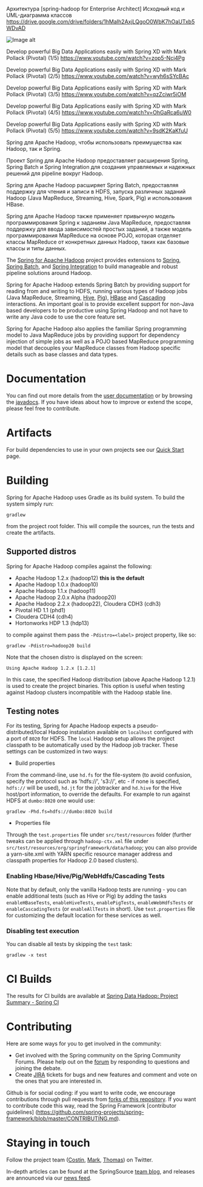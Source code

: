 Архитектура [spring-hadoop for Enterprise Architect] Исходный код и UML-диаграмма классов
https://drive.google.com/drive/folders/1hMaIh2AxjLQgoO0WbK7hOaUTxb5WDvAD

![Image alt](https://i.ytimg.com/vi/zop5-Ncj4Pg/maxresdefault.jpg)

Develop powerful Big Data Applications easily with Spring XD with Mark Pollack (Pivotal) (1/5)
https://www.youtube.com/watch?v=zop5-Ncj4Pg

Develop powerful Big Data Applications easily with Spring XD with Mark Pollack (Pivotal) (2/5)
https://www.youtube.com/watch?v=wyh6sSYcBAc

Develop powerful Big Data Applications easily with Spring XD with Mark Pollack (Pivotal) (3/5)
https://www.youtube.com/watch?v=qzZciwr5iOM

Develop powerful Big Data Applications easily with Spring XD with Mark Pollack (Pivotal) (4/5)
https://www.youtube.com/watch?v=OhGaRca6uW0

Develop powerful Big Data Applications easily with Spring XD with Mark Pollack (Pivotal) (5/5)
https://www.youtube.com/watch?v=9sdK2KaKfuU

Spring для Apache Hadoop, чтобы использовать преимущества как Hadoop, так и Spring.

Проект Spring для Apache Hadoop предоставляет расширения Spring, Spring Batch и Spring Integration
для создания управляемых и надежных решений для pipeline вокруг Hadoop.

Spring для Apache Hadoop расширяет Spring Batch, предоставляя поддержку для чтения и записи в HDFS, 
запуска различных заданий Hadoop (Java MapReduce, Streaming, Hive, Spark, Pig) и использования HBase.

Spring для Apache Hadoop также применяет привычную модель программирования Spring к заданиям Java MapReduce, 
предоставляя поддержку для ввода зависимостей простых заданий, а также модель программирования MapReduce на основе POJO, 
которая отделяет классы MapReduce от конкретных данных Hadoop, таких как базовые классы и типы данных.

The [Spring for Apache Hadoop](http://projects.spring.io/spring-hadoop/) project provides extensions to [Spring](http://projects.spring.io/spring-framework/), [Spring Batch](http://projects.spring.io/spring-batch/), and [Spring Integration](http://projects.spring.io/spring-integration/) to build manageable and robust pipeline solutions around Hadoop.

Spring for Apache Hadoop extends Spring Batch by providing support for reading from and writing to HDFS, running various types of Hadoop jobs (Java MapReduce, Streaming, [Hive](http://hive.apache.org),  [Pig](http://pig.apache.org)), [HBase](http://hbase.apache.org) and [Cascading](http://cascading.org) interactions. An important goal is to provide excellent support for non-Java based developers to be productive using Spring Hadoop and not have to write any Java code to use the core feature set.

Spring for Apache Hadoop also applies the familiar Spring programming model to Java MapReduce jobs by providing support for dependency injection of simple jobs as well as a POJO based MapReduce programming model that decouples your MapReduce classes from Hadoop specific details such as base classes and data types.

# Documentation

You can find out more details from the [user documentation](http://docs.spring.io/spring-hadoop/docs/current/reference/html/) or by browsing the [javadocs](http://docs.spring.io/spring-hadoop/docs/current/api/). If you have ideas about how to improve or extend the scope, please feel free to contribute.

# Artifacts

For build dependencies to use in your own projects see our [Quick Start](http://projects.spring.io/spring-hadoop/#quick-start) page.

# Building

Spring for Apache Hadoop uses Gradle as its build system. To build the system simply run:

    gradlew

from the project root folder. This will compile the sources, run the tests and create the artifacts.


## Supported distros

Spring for Apache Hadoop compiles against the following:

* Apache Hadoop 1.2.x (hadoop12) **this is the default**
* Apache Hadoop 1.0.x (hadoop10)
* Apache Hadoop 1.1.x (hadoop11)
* Apache Hadoop 2.0.x Alpha (hadoop20)
* Apache Hadoop 2.2.x (hadoop22), Cloudera CDH3 (cdh3)
* Pivotal HD 1.1 (phd1)
* Cloudera CDH4 (cdh4)
* Hortonworks HDP 1.3 (hdp13) 

to compile against them pass the `-Pdistro=<label>` project property, like so:

    gradlew -Pdistro=hadoop20 build
    
Note that the chosen distro is displayed on the screen:

    Using Apache Hadoop 1.2.x [1.2.1]

In this case, the specified Hadoop distribution (above Apache Hadoop 1.2.1) is used to create the project binaries. This option is useful when testing against Hadoop clusters incompatible with the Hadoop stable line.

## Testing notes

For its testing, Spring for Apache Hadoop expects a pseudo-distributed/local Hadoop instalation available on `localhost` configured with a port of `8020` for HDFS. The `local` Hadoop setup allows the project classpath to be automatically used by the Hadoop job tracker. These settings can be customized in two ways:


* Build properties

From the command-line, use `hd.fs` for the file-system (to avoid confusion, specify the protocol such as 'hdfs://', 's3://', etc - if none is specified, `hdfs://` will be used), `hd.jt` for the jobtracker and `hd.hive` for the Hive host/port information, to override the defaults. For example to run against HDFS at `dumbo:8020` one would use:

    gradlew -Phd.fs=hdfs://dumbo:8020 build

* Properties file

Through the `test.properties` file under `src/test/resources` folder (further tweaks can be applied through `hadoop-ctx.xml` file under `src/test/resources/org/springframework/data/hadoop`; you can also provide a yarn-site.xml with YARN specific resource manager address and classpath properties for Hadoop 2.0 based clusters).

### Enabling Hbase/Hive/Pig/WebHdfs/Cascading Tests
Note that by default, only the vanilla Hadoop tests are running - you can enable additional tests (such as Hive or Pig) by adding the tasks `enableHBaseTests`, `enableHiveTests`, `enablePigTests`, `enableWebHdfsTests` or `enableCascadingTests` (or `enableAllTests` in short). Use `test.properties` file for customizing the default location for these services as well.

### Disabling test execution
You can disable all tests by skipping the `test` task:

    gradlew -x test


# CI Builds

The results for CI builds are available at [Spring Data Hadoop: Project Summary - Spring CI](https://build.springsource.org/browse/SPRINGDATAHADOOP)


# Contributing

Here are some ways for you to get involved in the community:

* Get involved with the Spring community on the Spring Community Forums.  Please help out on the [forum](http://forum.spring.io/forum/spring-projects/data/hadoop) by responding to questions and joining the debate.
* Create [JIRA](https://jira.springframework.org/browse/SHDP) tickets for bugs and new features and comment and vote on the ones that you are interested in.

Github is for social coding: if you want to write code, we encourage contributions through pull requests from [forks of this repository](http://help.github.com/forking/). If you want to contribute code this way, read the Spring Framework [contributor guidelines] (https://github.com/spring-projects/spring-framework/blob/master/CONTRIBUTING.md).

# Staying in touch

Follow the project team ([Costin](http://twitter.com/costinl), [Mark](http://twitter.com/markpollack), [Thomas](http://twitter.com/trisberg)) on Twitter. 

In-depth articles can be found at the SpringSource [team blog](http://spring.io/blog), and releases are announced via our [news feed](http://spring.io/blog/category/news).
